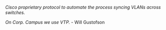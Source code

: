 _Cisco proprietary protocol to automate the process syncing VLANs across switches._

_On Corp. Campus we use VTP._ - Will Gustofson
